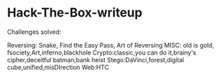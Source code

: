 # Hack-The-Box-writeup

Challenges solved:

Reversing: Snake, Find the Easy Pass, Art of Reversing
MISC: old is gold, fsociety,Art,inferno,blackhole
Crypto:classic,you can do it,brainy's cipher,deceitful batman,bank heist
Stego:DaVinci,forest,digital cube,unified,misDIrection
Web:HTC

